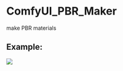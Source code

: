 # ComfyUI_PBR_Maker
make PBR materials

Example:
----
![](https://github.com/smthemex/ComfyUI_PBR_Maker/blob/main/example.png)
 
